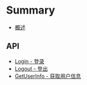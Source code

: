 # Summary

* [概述](README.md)

## API

* [Login - 登录](api/login.md)
* [Logout - 登出](api/logout.md)
* [GetUserInfo - 获取用户信息](api/getuserinfo.md)

